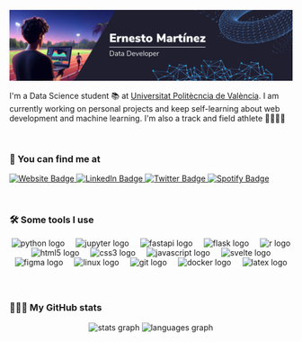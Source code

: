 ![Title Banner](photo_left.png)

I'm a Data Science student 📚 at [Universitat Politècncia de València](https://www.upv.es). I am currently working on personal projects and keep self-learning about web development and machine learning. I'm also a track and field athlete 🏃🏽‍♂️😉

<br/>

### 🔎 You can find me at

<p>
  <a target="_blank" href="https://em4go.github.io/portfolio">
    <img src="https://img.shields.io/badge/-em4go.github.io-074784?style=flat-square&amp;labelColor=074784&amp;logo=Firefox&amp;link=https://em4go.github.io/em4go-blog" alt="Website Badge">
  </a>
  <a target="_blank" href="https://www.linkedin.com/in/ernestomg/">
    <img src="https://img.shields.io/badge/-@ernestomg-0a66c2?style=flat-square&amp;labelColor=0a66c2&amp;logo=LinkedIn&amp;link=https://www.linkedin.com/in/ernestomg/" alt="LinkedIn Badge">
  </a>
   <a target="_blank" href="https://twitter.com/3rnestomartinez">
     <img src="https://img.shields.io/badge/-@3rnestomartinez-0A0A0A?style=flat-square&amp;labelColor=0A0A0A&amp;logo=X&amp;link=https://twitter.com/3rnestomartinez" alt="Twitter Badge">
   </a>
  <a target="_blank" href="https://open.spotify.com/user/emago2004">
    <img src="https://img.shields.io/badge/-@em4go-1db954?style=flat-square&amp;labelColor=fff&amp;logo=Spotify&amp;link=https://open.spotify.com/user/emago2004" alt="Spotify Badge">
  </a>
</p>
<br/>

### 🛠️ Some tools I use

<div align="center">
  <img src="https://cdn.jsdelivr.net/gh/devicons/devicon/icons/python/python-original.svg" height="40" alt="python logo"  />
  <img width="12" />
  <img src="https://cdn.jsdelivr.net/gh/devicons/devicon/icons/jupyter/jupyter-original.svg" height="40" alt="jupyter logo"  />
  <img width="12" />
  <img src="https://cdn.jsdelivr.net/gh/devicons/devicon/icons/fastapi/fastapi-original.svg" height="40" alt="fastapi logo"  />
  <img width="12" />
  <img src="https://cdn.jsdelivr.net/gh/devicons/devicon/icons/flask/flask-original.svg" height="40" alt="flask logo"  />
  <img width="12" />
  <img src="https://cdn.jsdelivr.net/gh/devicons/devicon/icons/r/r-original.svg" height="40" alt="r logo"  />
  <img width="12" />
  <img src="https://cdn.jsdelivr.net/gh/devicons/devicon/icons/html5/html5-original.svg" height="40" alt="html5 logo"  />
  <img width="12" />
  <img src="https://cdn.jsdelivr.net/gh/devicons/devicon/icons/css3/css3-original.svg" height="40" alt="css3 logo"  />
  <img width="12" />
  <img src="https://cdn.jsdelivr.net/gh/devicons/devicon/icons/javascript/javascript-original.svg" height="40" alt="javascript logo"  />
  <img width="12" />
  <img src="https://cdn.jsdelivr.net/gh/devicons/devicon/icons/svelte/svelte-original.svg" height="40" alt="svelte logo"  />
  <img width="12" />
  <img src="https://cdn.jsdelivr.net/gh/devicons/devicon/icons/figma/figma-original.svg" height="40" alt="figma logo"  />
  <img width="12" />
  <img src="https://cdn.jsdelivr.net/gh/devicons/devicon/icons/linux/linux-original.svg" height="40" alt="linux logo"  />
  <img width="12" />
  <img src="https://cdn.jsdelivr.net/gh/devicons/devicon/icons/git/git-original.svg" height="40" alt="git logo"  />
  <img width="12" />
  <img src="https://cdn.jsdelivr.net/gh/devicons/devicon/icons/docker/docker-original.svg" height="40" alt="docker logo"  />
  <img width="12" />
  <img src="https://cdn.jsdelivr.net/gh/devicons/devicon/icons/latex/latex-original.svg" height="40" alt="latex logo"  />
</div>

###
<br/>

### 👨🏽‍💻 My GitHub stats


<div align="center">
  <img src="https://github-readme-stats.vercel.app/api?username=em4go&hide_title=false&hide_rank=false&show_icons=true&include_all_commits=true&count_private=true&disable_animations=false&theme=dracula&locale=en&hide_border=false&order=1" height="150" alt="stats graph"  />
  <img src="https://github-readme-stats.vercel.app/api/top-langs?username=em4go&locale=en&hide_title=false&layout=compact&card_width=320&langs_count=5&theme=dracula&hide_border=false&order=2" height="150" alt="languages graph"  />
</div>

###
<!--
**em4go/em4go** is a ✨ _special_ ✨ repository because its `README.md` (this file) appears on your GitHub profile.

Here are some ideas to get you started:

- 🔭 I’m currently working on ...
- 🌱 I’m currently learning ...
- 👯 I’m looking to collaborate on ...
- 🤔 I’m looking for help with ...
- 💬 Ask me about ...
- 📫 How to reach me: ...
- 😄 Pronouns: ...
- ⚡ Fun fact: ...
- My tech stack
-->
